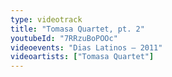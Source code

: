 ```yaml
---
type: videotrack
title: "Tomasa Quartet, pt. 2"
youtubeId: "7RRzuBoPOOc"
videoevents: "Dias Latinos — 2011"
videoartists: ["Tomasa Quartet"]
---
```


